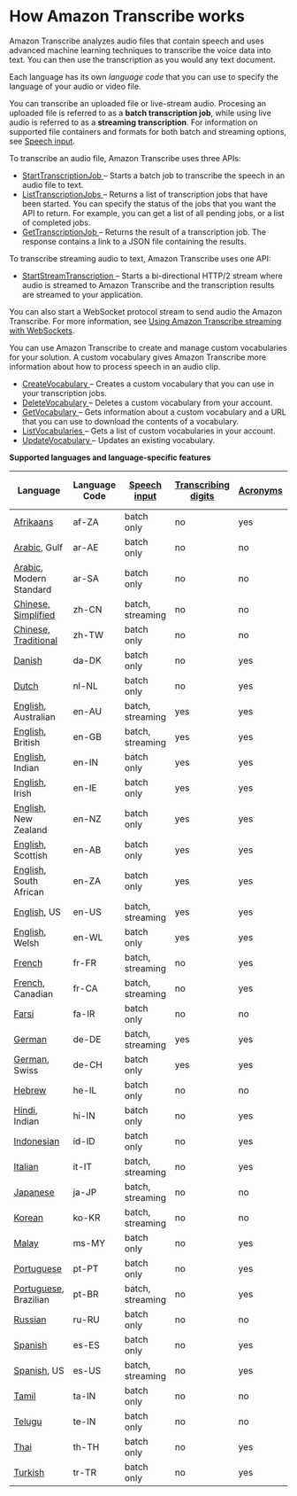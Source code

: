 # How Amazon Transcribe works<a name="how-it-works"></a>

Amazon Transcribe analyzes audio files that contain speech and uses advanced machine learning techniques to transcribe the voice data into text\. You can then use the transcription as you would any text document\.

Each language has its own *language code* that you can use to specify the language of your audio or video file\.

You can transcribe an uploaded file or live\-stream audio\. Procesing an uploaded file is referred to as a **batch transcription job**, while using live audio is referred to as a **streaming transcription**\. For information on supported file containers and formats for both batch and streaming options, see [Speech input](input.md)\.

To transcribe an audio file, Amazon Transcribe uses three APIs:
+ [ StartTranscriptionJob ](API_StartTranscriptionJob.md) – Starts a batch job to transcribe the speech in an audio file to text\.
+ [ ListTranscriptionJobs ](API_ListTranscriptionJobs.md) – Returns a list of transcription jobs that have been started\. You can specify the status of the jobs that you want the API to return\. For example, you can get a list of all pending jobs, or a list of completed jobs\.
+ [ GetTranscriptionJob ](API_GetTranscriptionJob.md) – Returns the result of a transcription job\. The response contains a link to a JSON file containing the results\.

To transcribe streaming audio to text, Amazon Transcribe uses one API:
+ [ StartStreamTranscription ](API_streaming_StartStreamTranscription.md) – Starts a bi\-directional HTTP/2 stream where audio is streamed to Amazon Transcribe and the transcription results are streamed to your application\.

You can also start a WebSocket protocol stream to send audio the Amazon Transcribe\. For more information, see [Using Amazon Transcribe streaming with WebSockets](websocket.md)\.

You can use Amazon Transcribe to create and manage custom vocabularies for your solution\. A custom vocabulary gives Amazon Transcribe more information about how to process speech in an audio clip\.
+ [ CreateVocabulary ](API_CreateVocabulary.md) – Creates a custom vocabulary that you can use in your transcription jobs\.
+ [ DeleteVocabulary ](API_DeleteVocabulary.md) – Deletes a custom vocabulary from your account\.
+ [ GetVocabulary ](API_GetVocabulary.md) – Gets information about a custom vocabulary and a URL that you can use to download the contents of a vocabulary\.
+ [ ListVocabularies ](API_ListVocabularies.md) – Gets a list of custom vocabularies in your account\.
+ [ UpdateVocabulary ](API_UpdateVocabulary.md) – Updates an existing vocabulary\.


**Supported languages and language\-specific features**  

| Language | Language Code | [Speech input](input.md) | [Transcribing digits](how-numbers.md) | [Acronyms](how-vocabulary.md#create-vocabulary-acronym) | [Custom language models](custom-language-models.md) | [Redaction](pii-redaction.md) | [Call analytics](call-analytics.md) | 
| --- | --- | --- | --- | --- | --- | --- | --- | 
| [Afrikaans](charsets.md#char-afrikaans) | af\-ZA | batch only | no | yes | no | no | no | 
| [Arabic](charsets.md#char-arabic), Gulf | ar\-AE | batch only | no | no | no | no | yes | 
| [Arabic](charsets.md#char-arabic), Modern Standard | ar\-SA | batch only | no | no | no | no | no | 
| [Chinese, Simplified](charsets.md#char-chinese-man-cn) | zh\-CN | batch, streaming | no | no | no | no | yes | 
| [Chinese, Traditional](charsets.md#char-chinese-man-tw) | zh\-TW | batch only | no | no | no | no | no | 
| [Danish](charsets.md#char-danish) | da\-DK | batch only | no | yes | no | no | no | 
| [Dutch](charsets.md#char-dutch) | nl\-NL | batch only | no | yes | no | no | no | 
| [English](charsets.md#char-english), Australian | en\-AU | batch, streaming | yes | yes | yes | no | yes | 
| [English](charsets.md#char-english), British | en\-GB | batch, streaming | yes | yes | yes | no | yes | 
| [English](charsets.md#char-english), Indian | en\-IN | batch only | yes | yes | no | no | yes | 
| [English](charsets.md#char-english), Irish | en\-IE | batch only | yes | yes | no | no | yes | 
| [English](charsets.md#char-english), New Zealand | en\-NZ | batch only | yes | yes | no | no | no | 
| [English](charsets.md#char-english), Scottish | en\-AB | batch only | yes | yes | no | no | yes | 
| [English](charsets.md#char-english), South African | en\-ZA | batch only | yes | yes | no | no | no | 
| [English](charsets.md#char-english), US | en\-US | batch, streaming | yes | yes | yes | yes \(batch\) | yes | 
| [English](charsets.md#char-english), Welsh | en\-WL | batch only | yes | yes | no | no | yes | 
| [French](charsets.md#char-french) | fr\-FR | batch, streaming | no | yes | no | no | yes | 
| [French](charsets.md#char-french), Canadian | fr\-CA | batch, streaming | no | yes | no | no | yes | 
| [Farsi](charsets.md#char-farsi) | fa\-IR | batch only | no | no | no | no | no | 
| [German](charsets.md#char-german) | de\-DE | batch, streaming | yes | yes | no | no | yes | 
| [German](charsets.md#char-german), Swiss | de\-CH | batch only | yes | yes | no | no | yes | 
| [Hebrew](charsets.md#char-hebrew) | he\-IL | batch only | no | no | no | no | no | 
| [Hindi](charsets.md#char-hindi), Indian | hi\-IN | batch only | no | yes | yes | no | yes | 
| [Indonesian](charsets.md#char-indonesian) | id\-ID | batch only | no | yes | no | no | no | 
| [Italian](charsets.md#char-italian) | it\-IT | batch, streaming | no | yes | no | no | yes | 
| [Japanese](charsets.md#char-japanese) | ja\-JP | batch, streaming | no | no | no | no | yes | 
| [Korean](charsets.md#char-korean) | ko\-KR | batch, streaming | no | no | no | no | yes | 
| [Malay](charsets.md#char-malay) | ms\-MY | batch only | no | yes | no | no | no | 
| [Portuguese](charsets.md#char-portuguese) | pt\-PT | batch only | no | yes | no | no | yes | 
| [Portuguese](charsets.md#char-portuguese), Brazilian | pt\-BR | batch, streaming | no | yes | no | no | yes | 
| [Russian](charsets.md#char-russian) | ru\-RU | batch only | no | no | no | no | no | 
| [Spanish](charsets.md#char-spanish) | es\-ES | batch only | no | yes | no | no | yes | 
| [Spanish](charsets.md#char-spanish), US | es\-US | batch, streaming | no | yes | yes | no | yes | 
| [Tamil](charsets.md#char-tamil) | ta\-IN | batch only | no | no | no | no | no | 
| [Telugu](charsets.md#char-telugu) | te\-IN | batch only | no | no | no | no | no | 
| [Thai](charsets.md#char-thai) | th\-TH | batch only | no | yes | no | no | no | 
| [Turkish](charsets.md#char-turkish) | tr\-TR | batch only | no | yes | no | no | no | 